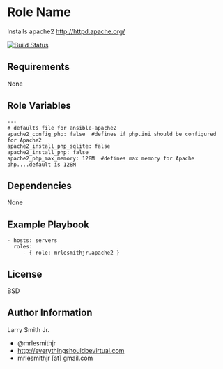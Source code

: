 Role Name
=========

Installs apache2 http://httpd.apache.org/

[![Build Status](https://travis-ci.org/mrlesmithjr/ansible-apache2.svg?branch=master)](https://travis-ci.org/mrlesmithjr/ansible-apache2)

Requirements
------------

None

Role Variables
--------------

````
---
# defaults file for ansible-apache2
apache2_config_php: false  #defines if php.ini should be configured for Apache2
apache2_install_php_sqlite: false
apache2_install_php: false
apache2_php_max_memory: 128M  #defines max memory for Apache php....default is 128M
````

Dependencies
------------

None

Example Playbook
----------------

    - hosts: servers
      roles:
         - { role: mrlesmithjr.apache2 }

License
-------

BSD

Author Information
------------------

Larry Smith Jr.
- @mrlesmithjr
- http://everythingshouldbevirtual.com
- mrlesmithjr [at] gmail.com
